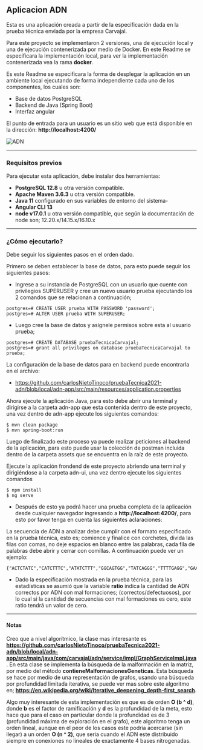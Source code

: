 ## Aplicacion ADN

Esta es una aplicación creada a partir de la especificación dada en la prueba técnica enviada por la empresa Carvajal.

Para este proyecto se implementaron 2 versiones, una de ejecución local y una de ejecución contenerizada por medio de Docker. En este Readme se especificara la implementación local, para ver la implementación contenerizada vea la rama **docker**.

Es este Readme se especificara la forma de desplegar la aplicación en un ambiente local ejecutando de forma independiente cada uno de los componentes, los cuales son:

- Base de datos PostgreSQL
- Backend de Java (Spring Boot)
- Interfaz angular

El punto de entrada para un usuario es un sitio web que está disponible en la dirección: **http://localhost:4200/**

![ADN](https://github.com/wkrzywiec/kanban-board/blob/master/assets/kanban.gif)


---

### Requisitos previos

Para ejecutar esta aplicación, debe instalar dos herramientas:

- **PostgreSQL 12.8** u otra versión compatible.
- **Apache Maven 3.6.3** u otra versión compatible.
- **Java 11** configurado en sus variables de entorno del sistema-
- **Angular CLI 13**
- **node v17.0.1** u otra versión compatible, que según la documentación de node son; 12.20.x/14.15.x/16.10.x

---

### ¿Cómo ejecutarlo?

Debe seguir los siguientes pasos en el orden dado.

Primero se deben establecer la base de datos, para esto puede seguir los siguientes pasos:

- Ingrese a su instancia de PostgreSQL con un usuario que cuente con privilegios SUPERUSER y cree un nuevo usuario prueba ejecutando los 2 comandos que se relacionan a continuación;

```
postgres=# CREATE USER prueba WITH PASSWORD 'password';
postgres=# ALTER USER prueba WITH SUPERUSER;
```

- Luego cree la base de datos y asígnele permisos sobre esta al usuario prueba;

```
postgres=# CREATE DATABASE pruebaTecnicaCarvajal;
postgres=# grant all privileges on database pruebaTecnicaCarvajal to prueba;
```
La configuración de la base de datos para en backend puede encontrarla en el archivo: 

- https://github.com/carlosNietoTinoco/pruebaTecnica2021-adn/blob/local/adn-app/src/main/resources/application.properties

Ahora ejecute la aplicación Java, para esto debe abrir una terminal y dirigirse a la carpeta adn-app que esta contenida dentro de este proyecto, una vez dentro de adn-app ejecute los siguientes comandos:

```
$ mvn clean package
$ mvn spring-boot:run
```
Luego de finalizado este proceso ya puede realizar peticiones al backend de la aplicación, para esto puede usar la colección de postman incluida dentro de la carpeta assets que se encuentra en la raíz de este proyecto.

Ejecute la aplicación frondend de este proyecto abriendo una terminal y dirigiéndose a la carpeta adn-ui, una vez dentro ejecute los siguientes comandos

```
$ npm install
$ ng serve
```

- Después de esto ya podrá hacer una prueba completa de la aplicación desde cualquier navegador ingresando a **http://localhost:4200/**, para esto por favor tenga en cuenta las siguientes aclaraciones:

La secuencia de ADN a analizar debe cumplir con el formato especificado en la prueba técnica, esto es; comience y finalice con corchetes, divida las filas con comas, no deje espacios en blanco entre las palabras, cada fila de palabras debe abrir y cerrar con comillas. A continuación puede ver un ejemplo:

```
{"ACTCTATC","CATCTTTC","ATATCTTT","GGCAGTGG","TATCAGGG","TTTTGAGG","GAATGGAC","TGGTTGCT"}
```

- Dado la especificación mostrada en la prueba técnica, para las estadísticas se asumió que la variable **ratio** indica la cantidad de ADN correctos por ADN con mal formaciones; (correctos/defectuosos), por lo cual si la cantidad de secuencias con mal formaciones es cero, este ratio tendrá un valor de cero.

---

#### Notas

Creo que a nivel algorítmico, la clase mas interesante es **https://github.com/carlosNietoTinoco/pruebaTecnica2021-adn/blob/local/adn-app/src/main/java/com/carvajal/adn/service/impl/GraphServiceImpl.java**. En esta clase se implementa la búsqueda de la malformación en la matriz, por medio del método **contieneMalformacionesGeneticas**. Esta búsqueda se hace por medio de una representación de grafos, usando una búsqueda por profundidad limitada iterativa, se puede ver mas sobre este algoritmo en; **https://en.wikipedia.org/wiki/Iterative_deepening_depth-first_search**.

Algo muy interesante de esta implementación es que es de orden **O (b ^ d)**, donde **b** es el factor de ramificación y **d** es la profundidad de la meta, esto hace que para el caso en particular donde la profundidad es de 3 (profundidad máxima de exploración en el grafo), este algoritmo tenga un orden lineal, aunque en el peor de los casos este podría acercarse (sin llegar) a un orden **O (n ^ 2)**, que seria cuando el ADN este distribuido siempre en conexiones no lineales de exactamente 4 bases nitrogenadas.

